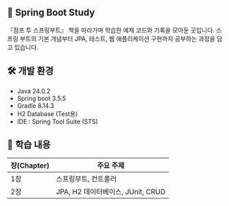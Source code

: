 ## 📘 Spring Boot Study

『점프 투 스프링부트』 책을 따라가며 학습한 예제 코드와 기록을 모아둔 곳입니다.
스프링 부트의 기본 개념부터 JPA, 테스트, 웹 애플리케이션 구현까지 공부하는 과정을 담고 있습니다.

## 🛠️ 개발 환경

* Java 24.0.2
* Spring boot 3.5.5
* Gradle 8.14.3
* H2 Database (Test용)
* IDE : Spring Tool Suite (STS)

## 📂 학습 내용

| 장(Chapter) | 주요 주제 |
|------------|---------|
| 1장 | 스프링부트, 컨트롤러 |
| 2장 | JPA, H2 데이터베이스, JUnit, CRUD |
